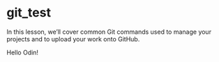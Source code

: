 # git_test
In this lesson, we’ll cover common Git commands used to manage your projects and to upload your work onto GitHub.


Hello Odin!